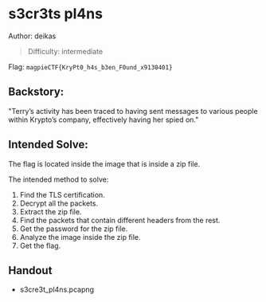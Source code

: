 # s3cr3ts pl4ns

Author: deikas

>Difficulty: intermediate 

Flag: `magpieCTF{KryPt0_h4s_b3en_F0und_x9130401}`

## Backstory:

"Terry’s activity has been traced to having sent messages to various people within Krypto’s company, effectively having her spied on."

## Intended Solve:

The flag is located inside the image that is inside a zip file.

The intended method to solve:
   1. Find the TLS certification.
   2. Decrypt all the packets.
   3. Extract the zip file.
   4. Find the packets that contain different headers from the rest.
   5. Get the password for the zip file.
   6. Analyze the image inside the zip file.
   7. Get the flag.

## Handout

- s3cre3t_pl4ns.pcapng
